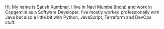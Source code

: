 Hi, My name is Satish Kumbhar.
I live in Navi Mumbai(India) and work in Capgemini as a Software Developer.
I’ve mostly worked professionally with Java but also a little bit with Python, JavaScript, Terraform and DevOps stuff.
